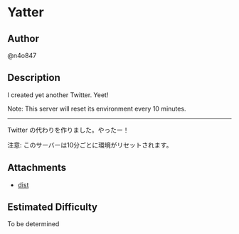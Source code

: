 # Yatter

## Author

@n4o847

## Description

<!-- ここに英語の問題文を書く -->

I created yet another Twitter. Yeet!

Note: This server will reset its environment every 10 minutes.

---

<!-- ここに日本語の問題文を書く -->

Twitter の代わりを作りました。やったー！

注意: このサーバーは10分ごとに環境がリセットされます。

## Attachments

<!-- 添付ファイルのリストを書いてください。tar.gzなどで固めて配布する場合はディレクトリへのリンクを貼ってください。 -->

* [dist](dist)

## Estimated Difficulty

<!-- easy, easy-med, med, med-hard, hard -->

To be determined
